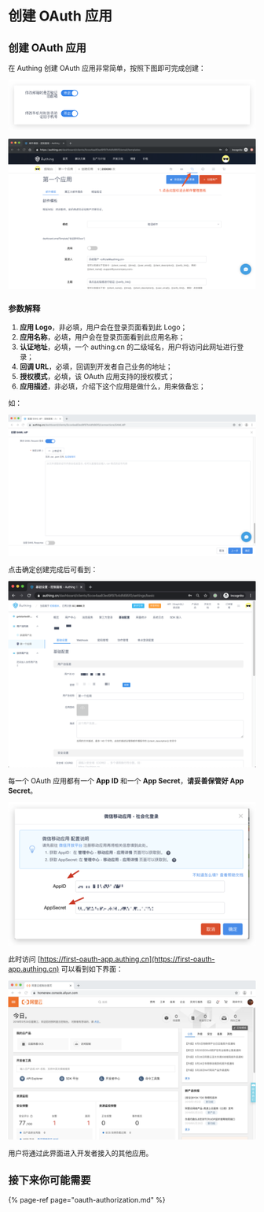 # 创建 OAuth 应用

## 创建 OAuth 应用

在 Authing 创建 OAuth 应用非常简单，按照下图即可完成创建：

![](../../.gitbook/assets/image%20%28569%29.png)

![](../../.gitbook/assets/image%20%28406%29.png)

### 参数解释

1. **应用 Logo**，非必填，用户会在登录页面看到此 Logo；
2. **应用名称**，必填，用户会在登录页面看到此应用名称；
3. **认证地址**，必填，一个 authing.cn 的二级域名，用户将访问此网址进行登录；
4. **回调 URL**，必填，回调到开发者自己业务的地址；
5. **授权模式**，必填，该 OAuth 应用支持的授权模式；
6. **应用描述**，非必填，介绍下这个应用是做什么，用来做备忘；

如：

![](../../.gitbook/assets/image%20%2861%29.png)

点击确定创建完成后可看到：

![](../../.gitbook/assets/image%20%28303%29.png)

每一个 OAuth 应用都有一个 **App ID** 和一个 **App Secret**，**请妥善保管好 App Secret**。

![](../../.gitbook/assets/image%20%28257%29.png)

此时访问 [https://first-oauth-app.authing.cn](https://first-oauth-app.authing.cn) 可以看到如下界面：

![](../../.gitbook/assets/image%20%28567%29.png)

用户将通过此界面进入开发者接入的其他应用。

## 接下来你可能需要

{% page-ref page="oauth-authorization.md" %}

